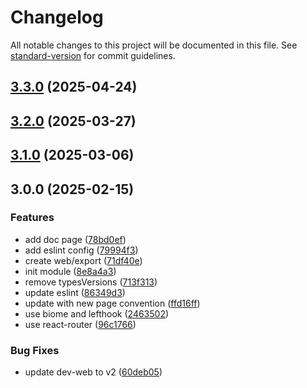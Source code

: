 # Changelog

All notable changes to this project will be documented in this file. See [standard-version](https://github.com/conventional-changelog/standard-version) for commit guidelines.

## [3.3.0](https://github.com/RoxaVN/roxavn/compare/v3.2.0...v3.3.0) (2025-04-24)

## [3.2.0](https://github.com/RoxaVN/roxavn/compare/v3.1.0...v3.2.0) (2025-03-27)

## [3.1.0](https://github.com/RoxaVN/roxavn/compare/v3.0.0...v3.1.0) (2025-03-06)

## 3.0.0 (2025-02-15)


### Features

* add doc page ([78bd0ef](https://github.com/RoxaVN/roxavn/commit/78bd0ef7f0a01337087100f72d29357dcc4b5402))
* add eslint config ([79994f3](https://github.com/RoxaVN/roxavn/commit/79994f32e9cf9e7a295b673bf6ea4059469cd022))
* create web/export ([71df40e](https://github.com/RoxaVN/roxavn/commit/71df40e402b056f02b2ab4ab831b3c84e19a1403))
* init module ([8e8a4a3](https://github.com/RoxaVN/roxavn/commit/8e8a4a3168d173294c85c8dff4dce89e7c0ddcc6))
* remove typesVersions ([713f313](https://github.com/RoxaVN/roxavn/commit/713f3132a099693696c4a1fe069824f38be750b8))
* update eslint ([86349d3](https://github.com/RoxaVN/roxavn/commit/86349d3ad2c1833657d0942c38bba9d217658af6))
* update with new page convention ([ffd16ff](https://github.com/RoxaVN/roxavn/commit/ffd16ff1d78964a8bd9d8914fd704f73a56a34bb))
* use biome and lefthook ([2463502](https://github.com/RoxaVN/roxavn/commit/2463502a2dfa39bff9379f57293822679b30a309))
* use react-router ([96c1766](https://github.com/RoxaVN/roxavn/commit/96c176651fbd517e59a41bbcafa7eff22dcaafe2))


### Bug Fixes

* update dev-web to v2 ([60deb05](https://github.com/RoxaVN/roxavn/commit/60deb050b4e8061ea68916e6f8a636b98b956b81))
